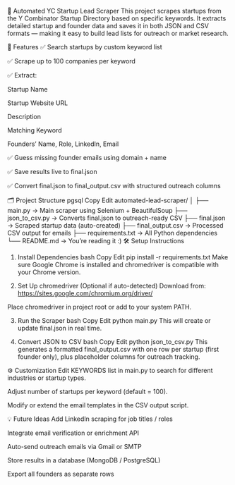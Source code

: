 🚀 Automated YC Startup Lead Scraper
This project scrapes startups from the Y Combinator Startup Directory based on specific keywords. It extracts detailed startup and founder data and saves it in both JSON and CSV formats — making it easy to build lead lists for outreach or market research.

📌 Features
✅ Search startups by custom keyword list

✅ Scrape up to 100 companies per keyword

✅ Extract:

Startup Name

Startup Website URL

Description

Matching Keyword

Founders’ Name, Role, LinkedIn, Email

✅ Guess missing founder emails using domain + name

✅ Save results live to final.json

✅ Convert final.json to final_output.csv with structured outreach columns

🗂 Project Structure
pgsql
Copy
Edit
automated-lead-scraper/
│
├── main.py                → Main scraper using Selenium + BeautifulSoup
├── json_to_csv.py         → Converts final.json to outreach-ready CSV
├── final.json             → Scraped startup data (auto-created)
├── final_output.csv       → Processed CSV output for emails
├── requirements.txt       → All Python dependencies
└── README.md              → You’re reading it :)
🛠 Setup Instructions
1. Install Dependencies
bash
Copy
Edit
pip install -r requirements.txt
Make sure Google Chrome is installed and chromedriver is compatible with your Chrome version.

2. Set Up chromedriver (Optional if auto-detected)
Download from: https://sites.google.com/chromium.org/driver/

Place chromedriver in project root or add to your system PATH.

3. Run the Scraper
bash
Copy
Edit
python main.py
This will create or update final.json in real time.

4. Convert JSON to CSV
bash
Copy
Edit
python json_to_csv.py
This generates a formatted final_output.csv with one row per startup (first founder only), plus placeholder columns for outreach tracking.

⚙️ Customization
Edit KEYWORDS list in main.py to search for different industries or startup types.

Adjust number of startups per keyword (default = 100).

Modify or extend the email templates in the CSV output script.

💡 Future Ideas
Add LinkedIn scraping for job titles / roles

Integrate email verification or enrichment API

Auto-send outreach emails via Gmail or SMTP

Store results in a database (MongoDB / PostgreSQL)

Export all founders as separate rows

